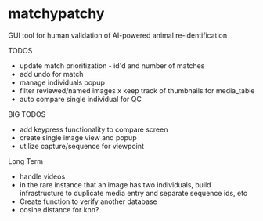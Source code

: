 # matchypatchy
GUI tool for human validation of AI-powered animal re-identification

TODOS 
 - update match prioritization - id'd and number of matches 
 - add undo for match
 - manage individuals popup
 - filter reviewed/named images
 x keep track of thumbnails for media_table
 - auto compare single individual for QC


BIG TODOS
 - add keypress functionality to compare screen
 - create single image view and popup
 - utilize capture/sequence for viewpoint


Long Term
 - handle videos
 - in the rare instance that an image has two individuals, build infrastructure to duplicate media entry
   and separate sequence ids, etc
 - Create function to verify another database
 - cosine distance for knn?